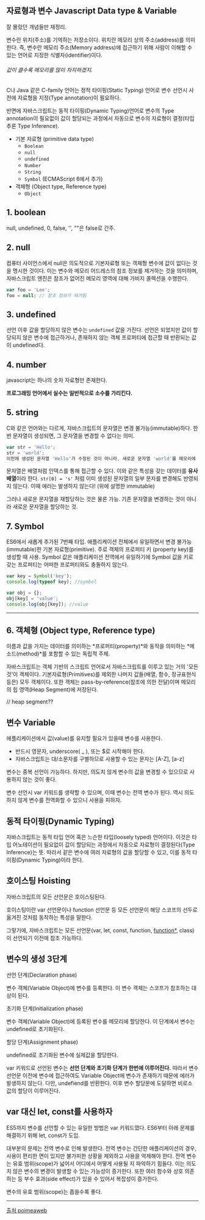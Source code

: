 ## 자료형과 변수 Javascript Data type & Variable

잘 몰랐던 개념들만 재정리.



변수란 위치(주소)를 기억하는 저장소이다. 위치란 메모리 상의 주소(address)를 의미한다. 즉, 변수란 메모리 주소(Memory address)에 접근하기 위해 사람이 이해할 수 있는 언어로 지정한 식별자(identifier)이다. 

<h6> 값이 클수록 메모리를 많이 차지하겠지.</h6>



C나 Java 같은 C-family 언어는 정적 타이핑(Static Typing) 언어로 변수 선언시 사전에 자료형을 지정(Type annotation)이 필요하다.

반면에 자바스크립트는 동적 타이핑(Dynamic Typing)언어로 변수의 Type annotation이 필요없이 값이 할당되는 과정에서 자동으로 변수의 자료형이 결정(타입 추론 Type Inference). 



- 기본 자료형 (primitive data type)
  - `Boolean`
  - `null`
  - `undefined`
  - `Number`
  - `String`
  - `Symbol` (ECMAScript 6에서 추가)
- 객체형 (Object type, Reference type)
  - `Object`



## 1. boolean

null, undefined, 0, false, '', ""은 false로 간주.

## 2. null

컴퓨터 사이언스에서 null은 의도적으로 기본자료형 또는 객체형 변수에 값이 없다는 것을 명시한 것이다. 이는 변수와 메모리 어드레스의 참조 정보를 제거하는 것을 의미하며, 자바스크립트 엔진은 참조가 없어진 메모리 영역에 대해 가비지 콜렉션을 수행한다.

```javascript
var foo = 'Lee';
foo = null; // 참조 정보가 제거됨
```



## 3. undefined

선언 이후 값을 할당하지 않은 변수는 <code>undefined</code> 값을 가진다. 선언은 되었지만 값이 할당되지 않은 변수에 접근하거나, 존재하지 않는 객체 프로퍼티에 접근할 때 반환되는 값이 undefined다.



## 4. number

javascript는 하나의 숫자 자료형만 존재한다.

**프로그래밍 언어에서 실수는 일반적으로 소수를 가리킨다.**



## 5. string

C와 같은 언어와는 다르게, 자바스크립트의 문자열은 변경 불가능(immutable)하다. 한 번 문자열이 생성되면, 그 문자열을 변경할 수 없다는 의미. 

```javascript
var str = 'Hello';
str = 'world';
이전에 생성된 문자열 'Hello'가 수정된 것이 아니라, 새로운 문자열 'world'를 메모리에 생성하고 식별자 str은 이것을 가리킨다. 이때 문자열 'Hello'와 'world'는 모두 메모리에 존재하고 있다.
```



문자열은 배열처럼 인덱스를 통해 접근할 수 있다. 이와 같은 특성을 갖는 데이터를 **유사 배열**이라 한다. ```str[0] = 's'``` 처럼 이미 생성된 문자열의 일부 문자를 변경해도 반영되지 않는다. 이때 에러는 발생하지 않는다! (위에 설명한 immutable)

그러나 새로운 문자열을 재할당하는 것은 물론 가능. 기존 문자열을 변경하는 것이 아니라 새로운 문자열을 할당하는 것.

## 7. Symbol

ES6에서 새롭게 추가된 7번째 타입. 애플리케이션 전체에서 유일하면서 변경 불가능(immutable)한 기본 자료형(primitive). 주로 객체의 프로퍼티 키 (property key)를 생성할 때 사용. Symbol 값은 애플리케이션 전역에서 유일하기에 Symbol 값을 키로 갖는 프로퍼티는 어떠한 프로퍼티와도 충돌하지 않는다.

```javascript
var key = Symbol('key');
console.log(typeof key); //symbol

var obj = {};
obj[key] = 'value';
console.log(obj[key]); //value
```

---



## 6. 객체형 (Object type, Reference type)

이름과 값을 가지는 데이터를 의미하는 *프로퍼티(property)*와 동작을 의미하는 *메소드(method)*를 포함할 수 있는 독립적 주체.

자바스크립트는 객체 기반의 스크립트 언어로서 자바스크립트를 이루고 있는 거의 '모든 것'이 객체이다. 기본자료형(Primitives)를 제외한 나머지 값들(배열, 함수, 정규표현식 등은) 모두 객체이다. 또한 객체는 pass-by-reference(참조에 의한 전달)이며 메모리의 힙 영역(Heap Segment)에 저장된다.

// heap segment??



## 변수 Variable

애플리케이션에서 값(value)를 유지할 필요가 있을때 변수를 사용한다. 

- 반드시 영문자, underscore( _ ), 또는 $로 시작해야 한다.
- 자바스크립트는 대/소문자를 구별하므로 사용할 수 있는 문자는 [A-Z], [a-z]

변수는 중복 선언이 가능하다. 하지만, 의도치 않게 변수의 값을 변경할 수 있으므로 사용하지 않는 것이 좋다.

변수 선언시 var 키워드를 생략할 수 있으며, 이때 변수는 전역 변수가 된다. 역시 의도하지 않게 변수를 전역화할 수 있으니 사용을 피하자.



## 동적 타이핑(Dynamic Typing)

자바스크립트는 동적 타입 언어 혹은 느슨한 타입(loosely typed) 언어이다. 이것은 타입 어노테이션이 필요없이 값이 할당되는 과정에서 자동으로 자료형이 결정된다(Type Inference)는 뜻. 따라서 같은 변수에 여러 자료형의 값을 할당할 수 있고, 이를 동적 타이핑(Dynamic Typing)이라 한다.



## 호이스팅 Hoisting

자바스크립트의 모든 선언문은 호이스팅된다.

호이스팅이란 var 선언문이나 function 선언문 등 모든 선언문이 해당 스코프의 선두로 옮겨진 것처럼 동작하는 특성을 말한다. 

그렇기에, 자바스크립트는 모든 선언문(var, let, const, function, [function*](https://poiemaweb.com/es6-generateor), class)이 선언되기 이전에 참조 가능하다.



## 변수의 생성 3단계

선언 단계(Declaration phase)

변수 객체(Variable Object)에 변수를 등록한다. 이 변수 객체는 스코프가 참조하는 대상이 된다.



초기화 단계(Initialization phase)

변수 객체(Variable Object)에 등록된 변수를 메모리에 할당한다. 이 단계에서 변수는 undefined로 초기화된다.



할당 단계(Assignment phase)

undefined로 초기화된 변수에 실제값을 할당한다.

var 키워드로 선언된 변수는 **선언 단계와 초기화 단계가 한번에 이루어진다.** 따라서 변수 선언문 이전에 변수에 접근하여도 Variable Object에 변수가 존재하기 때문에 에러가 발생하지 않는다. 다만, undefiend를 반환한다. 이후 변수 할당문에 도달하면 비로소 값의 할당이 이루어진다.



## var 대신 let, const를 사용하자

ES5까지 변수를 선언할 수 있는 유일한 방법은 var 키워드였다. ES6부터 아래 문제를 해결하기 위해 let, const가 도입. 

대부분의 문제는 전역 변수로 인해 발생한다. 전역 변수는 간단한 애플리케이션의 경우, 사용이 편리한 면이 있지만 불가피한 상황을 제외하고 사용을 억제해야 한다. 전역 변수는 유효 범위(scope)가 넓어서 어디에서 어떻게 사용될 지 파악하기 힘들다. 이는 의도치 않은 변수의 변경이 발생할 수 있는 가능성이 증가한다. 또한 여러 함수와 상호 의존하는 등 부수 효과(side effect)가 있을 수 있어서 복잡성이 증가한다.

변수의 유효 범위(scope)는 좁을수록 좋다.

---

[출처 poimeaweb](https://poiemaweb.com/js-data-type-variable)

